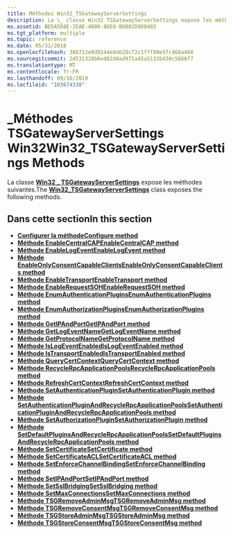 ```yaml
---
title: Méthodes Win32_TSGatewayServerSettings
description: La \_ classe Win32 TSGatewayServerSettings expose les méthodes suivantes.
ms.assetid: BD5A5D8E-2EAE-4806-8DE8-B6B02D9D0402
ms.tgt_platform: multiple
ms.topic: reference
ms.date: 05/31/2018
ms.openlocfilehash: 388712e8d9244e8d628c72c1fff80e5fc468a466
ms.sourcegitcommit: 2d531328b6ed82d4ad971a45a5131b430c5866f7
ms.translationtype: MT
ms.contentlocale: fr-FR
ms.lasthandoff: 09/16/2019
ms.locfileid: "103674338"
---
```

# <a name="win32_tsgatewayserversettings-methods"></a><span data-ttu-id="d7126-103">\_Méthodes TSGatewayServerSettings Win32</span><span class="sxs-lookup"><span data-stu-id="d7126-103">Win32\_TSGatewayServerSettings Methods</span></span>

<span data-ttu-id="d7126-104">La classe [**Win32 \_ TSGatewayServerSettings**](win32-tsgatewayserversettings.md) expose les méthodes suivantes.</span><span class="sxs-lookup"><span data-stu-id="d7126-104">The [**Win32\_TSGatewayServerSettings**](win32-tsgatewayserversettings.md) class exposes the following methods.</span></span>

## <a name="in-this-section"></a><span data-ttu-id="d7126-105">Dans cette section</span><span class="sxs-lookup"><span data-stu-id="d7126-105">In this section</span></span>

-   [<span data-ttu-id="d7126-106">**Configurer la méthode**</span><span class="sxs-lookup"><span data-stu-id="d7126-106">**Configure method**</span></span>](configure-win32-tsgatewayserversettings.md)
-   [<span data-ttu-id="d7126-107">**Méthode EnableCentralCAP**</span><span class="sxs-lookup"><span data-stu-id="d7126-107">**EnableCentralCAP method**</span></span>](enablecentralcap-win32-tsgatewayserversettings.md)
-   [<span data-ttu-id="d7126-108">**Méthode EnableLogEvent**</span><span class="sxs-lookup"><span data-stu-id="d7126-108">**EnableLogEvent method**</span></span>](enablelogevent-win32-tsgatewayserversettings.md)
-   [<span data-ttu-id="d7126-109">**Méthode EnableOnlyConsentCapableClients**</span><span class="sxs-lookup"><span data-stu-id="d7126-109">**EnableOnlyConsentCapableClients method**</span></span>](enableonlyconsentcapableclients-win32-tsgatewayserversettings.md)
-   [<span data-ttu-id="d7126-110">**Méthode EnableTransport**</span><span class="sxs-lookup"><span data-stu-id="d7126-110">**EnableTransport method**</span></span>](enabletransport-win32-tsgatewayserversettings.md)
-   [<span data-ttu-id="d7126-111">**Méthode EnableRequestSOH**</span><span class="sxs-lookup"><span data-stu-id="d7126-111">**EnableRequestSOH method**</span></span>](win32-tsgatewayserversettings-enablerequestsoh.md)
-   [<span data-ttu-id="d7126-112">**Méthode EnumAuthenticationPlugins**</span><span class="sxs-lookup"><span data-stu-id="d7126-112">**EnumAuthenticationPlugins method**</span></span>](enumauthenticationplugins-win32-tsgatewayserversettings.md)
-   [<span data-ttu-id="d7126-113">**Méthode EnumAuthorizationPlugins**</span><span class="sxs-lookup"><span data-stu-id="d7126-113">**EnumAuthorizationPlugins method**</span></span>](enumauthorizationplugins-win32-tsgatewayserversettings.md)
-   [<span data-ttu-id="d7126-114">**Méthode GetIPAndPort**</span><span class="sxs-lookup"><span data-stu-id="d7126-114">**GetIPAndPort method**</span></span>](getipandport-win32-tsgatewayserversettings.md)
-   [<span data-ttu-id="d7126-115">**Méthode GetLogEventName**</span><span class="sxs-lookup"><span data-stu-id="d7126-115">**GetLogEventName method**</span></span>](getlogeventname-win32-tsgatewayserversettings.md)
-   [<span data-ttu-id="d7126-116">**Méthode GetProtocolName**</span><span class="sxs-lookup"><span data-stu-id="d7126-116">**GetProtocolName method**</span></span>](getprotocolname-win32-tsgatewayserversettings.md)
-   [<span data-ttu-id="d7126-117">**Méthode IsLogEventEnabled**</span><span class="sxs-lookup"><span data-stu-id="d7126-117">**IsLogEventEnabled method**</span></span>](islogeventenabled-win32-tsgatewayserversettings.md)
-   [<span data-ttu-id="d7126-118">**Méthode IsTransportEnabled**</span><span class="sxs-lookup"><span data-stu-id="d7126-118">**IsTransportEnabled method**</span></span>](istransportenabled-win32-tsgatewayserversettings.md)
-   [<span data-ttu-id="d7126-119">**Méthode QueryCertContext**</span><span class="sxs-lookup"><span data-stu-id="d7126-119">**QueryCertContext method**</span></span>](win32-tsgatewayserversettings-querycertcontext.md)
-   [<span data-ttu-id="d7126-120">**Méthode RecycleRpcApplicationPools**</span><span class="sxs-lookup"><span data-stu-id="d7126-120">**RecycleRpcApplicationPools method**</span></span>](recyclerpcapplicationpools-win32-tsgatewayserversettings.md)
-   [<span data-ttu-id="d7126-121">**Méthode RefreshCertContext**</span><span class="sxs-lookup"><span data-stu-id="d7126-121">**RefreshCertContext method**</span></span>](win32-tsgatewayserversettings-refreshcertcontext.md)
-   [<span data-ttu-id="d7126-122">**Méthode SetAuthenticationPlugin**</span><span class="sxs-lookup"><span data-stu-id="d7126-122">**SetAuthenticationPlugin method**</span></span>](setauthenticationplugin-win32-tsgatewayserversettings.md)
-   [<span data-ttu-id="d7126-123">**Méthode SetAuthenticationPluginAndRecycleRpcApplicationPools**</span><span class="sxs-lookup"><span data-stu-id="d7126-123">**SetAuthenticationPluginAndRecycleRpcApplicationPools method**</span></span>](setauthenticationpluginandrecyclerpcapplicationpools-win32-tsgatewayserversettings.md)
-   [<span data-ttu-id="d7126-124">**Méthode SetAuthorizationPlugin**</span><span class="sxs-lookup"><span data-stu-id="d7126-124">**SetAuthorizationPlugin method**</span></span>](setauthorizationplugin-win32-tsgatewayserversettings.md)
-   [<span data-ttu-id="d7126-125">**Méthode SetDefaultPluginsAndRecycleRpcApplicationPools**</span><span class="sxs-lookup"><span data-stu-id="d7126-125">**SetDefaultPluginsAndRecycleRpcApplicationPools method**</span></span>](setdefaultpluginsandrecyclerpcapplicationpools-win32-tsgatewayserversettings.md)
-   [<span data-ttu-id="d7126-126">**Méthode SetCertificate**</span><span class="sxs-lookup"><span data-stu-id="d7126-126">**SetCertificate method**</span></span>](setcertificate-win32-tsgatewayserversettings.md)
-   [<span data-ttu-id="d7126-127">**Méthode SetCertificateACL**</span><span class="sxs-lookup"><span data-stu-id="d7126-127">**SetCertificateACL method**</span></span>](setcertificateacl-win32-tsgatewayserversettings.md)
-   [<span data-ttu-id="d7126-128">**Méthode SetEnforceChannelBinding**</span><span class="sxs-lookup"><span data-stu-id="d7126-128">**SetEnforceChannelBinding method**</span></span>](setenforcechannelbinding-win32-tsgatewayserversettings.md)
-   [<span data-ttu-id="d7126-129">**Méthode SetIPAndPort**</span><span class="sxs-lookup"><span data-stu-id="d7126-129">**SetIPAndPort method**</span></span>](setipandport-win32-tsgatewayserversettings.md)
-   [<span data-ttu-id="d7126-130">**Méthode SetSslBridging**</span><span class="sxs-lookup"><span data-stu-id="d7126-130">**SetSslBridging method**</span></span>](setsslbridging-win32-tsgatewayserversettings.md)
-   [<span data-ttu-id="d7126-131">**Méthode SetMaxConnections**</span><span class="sxs-lookup"><span data-stu-id="d7126-131">**SetMaxConnections method**</span></span>](setmaxconnections-win32-tsgatewayserversettings.md)
-   [<span data-ttu-id="d7126-132">**Méthode TSGRemoveAdminMsg**</span><span class="sxs-lookup"><span data-stu-id="d7126-132">**TSGRemoveAdminMsg method**</span></span>](tsgremoveadminmsg-win32-tsgatewayserversettings.md)
-   [<span data-ttu-id="d7126-133">**Méthode TSGRemoveConsentMsg**</span><span class="sxs-lookup"><span data-stu-id="d7126-133">**TSGRemoveConsentMsg method**</span></span>](tsgremoveconsentmsg-win32-tsgatewayserversettings.md)
-   [<span data-ttu-id="d7126-134">**Méthode TSGStoreAdminMsg**</span><span class="sxs-lookup"><span data-stu-id="d7126-134">**TSGStoreAdminMsg method**</span></span>](tsgstoreadminmsg-win32-tsgatewayserversettings.md)
-   [<span data-ttu-id="d7126-135">**Méthode TSGStoreConsentMsg**</span><span class="sxs-lookup"><span data-stu-id="d7126-135">**TSGStoreConsentMsg method**</span></span>](tsgstoreconsentmsg-win32-tsgatewayserversettings.md)

 

 




